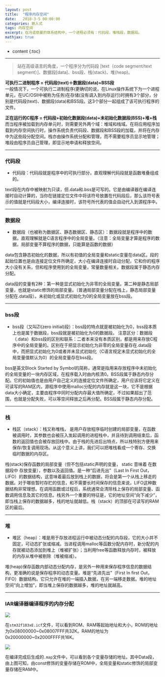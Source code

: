 ```yaml
---
layout: post
title:  "程序内存空间"
date:   2018-3-5 00:00:00
categories: 嵌入式
tags: 内存空间
excerpt: 在冯诺依曼的体系结构中，一个进程必须有：代码段，堆栈段，数据段。
mathjax: true
---
```

* content
{:toc}
---

> 站在高级语言的角度，一个程序分为代码段 [text（code segment/text segment）]、数据段[data]、bss段、栈(stack)、堆(heap)。



**可执行二进制程序 = 代码段(text)＋数据段(data)+BSS段<br/>**
一般情况下，一个可执行二进制程序(更确切的说，在Linux操作系统下为一个进程单元，在UC/OSII中被称为任务)在存储(没有调入到内存运行)时拥有3个部分，分别是代码段(text)、数据段(data)和BSS段。这3个部分一起组成了该可执行程序的文件。<br/>

**正在运行的C程序 = 代码段+初始化数据段(data)+未初始化数据段(BSS)+堆+栈<br/>**
而当程序被加载到内存单元时，则需要另外两个域：堆域和栈域。在将应用程序加载到内存空间执行时，操作系统负责代码段、数据段和BSS段的加载，并将在内存中为这些段分配空间。栈亦由操作系统分配和管理，而不需要程序员显示地管理；堆段由程序员自己管理，即显示地申请和释放空间。


---

### 代码段

- 代码段：代码段就是程序中的可执行部分，直观理解代码段就是函数堆叠组成的。<br/>

text段在内存中被映射为只读，但.data和.bss是可写的。它是由编译器在编译连接时自动计算的，当你在链接定位文件中将该符号放置在代码段后，那么该符号表示的值就是代码段大小，编译连接时，该符号所代表的值会自动代入到源程序中。<br/>

---

### 数据段

- 数据段（也被称为数据区、静态数据区、静态区）：数据段就是程序中的数据，直观理解就是C语言程序中的全局变量。（注意：全局变量才算是程序的数据，局部变量不算程序的数据，只能算是函数的数据）<br/>

data包含静态初始化的数据，所以有初值的全局变量和static变量在data区。段的起始位置也是由连接定位文件所确定，大小在编译连接时自动分配，它和你的程序大小没有关系，但和程序使用到的全局变量，常量数量相关。数据段属于静态内存分配。 <br/>


data段的变量有2种：第一种是显式初始化为非零的全局变量。第二种是静态局部变量，也就是static修饰的局部变量。（普通局部变量分配在栈上，静态局部变量分配在.data段）。未初始化或显式初始化为0的全局变量放在bss段。<br/>

---


### bss段

- bss段（又叫ZI(zero initial)段）：bss段的特点就是被初始化为0，bss段本质上也是属于数据段，bss段就是被初始化为0的数据段。 注意区分：数据段（.data）和bss段的区别和联系：二者本来没有本质区别，都是用来存放C程序中的全局变量的。区别在于把显示初始化为非零的全局变量存在.data段中，而把显式初始化为0或者并未显式初始化（C语言规定未显式初始化的全局变量值默认为0）的全局变量存在bss段。<br/>


bss是英文Block Started by Symbol的简称，通常是指用来存放程序中未初始化的全局变量的一块内存区域，在程序载入时由内核清0。BSS段属于静态内存分配。它的初始值也是由用户自己定义的连接定位文件所确定，用户应该将它定义在可读写的RAM区内，源程序中使用malloc分配的内存就是这一块，它不是根据data大小确定，主要由程序中同时分配内存最大值所确定，不过如果超出了范围，也就是分配失败，可以等空间释放之后再分配。BSS段属于静态内存分配。<br/>



---

### 栈

- 栈区（stack）：栈又称堆栈， 是用户存放程序临时创建的局部变量，在函数被调用时，其参数也会被压入发起调用的进程栈中，并且待到调用结束后，函数的返回值也会被存放回栈中。由于栈的先进后出特点，所以栈特别方便用来保存/恢复调用现场。从这个意义上讲，我们可以把堆栈看成一个寄存、交换临时数据的内存区。<br/>

栈(stack)保存函数的局部变量（但不包括static声明的变量， static 意味着 在数据段中 存放变量），参数以及返回值。是一种“后进先出”（Last In First Out，LIFO）的数据结构，这意味着最后放到栈上的数据，将会是第一个从栈上移走的数据。对于哪些暂时存贮的信息，和不需要长时间保存的信息来说，LIFO这种数据结构非常理想。在调用函数或过程后，系统通常会清除栈上保存的局部变量、函数调用信息及其它的信息。栈另外一个重要的特征是，它的地址空间“向下减少”，即当栈上保存的数据越多，栈的地址就越低。栈（stack）的顶部在可读写的RAM区的最后。<br/>

---

### 堆

- 堆区（heap）：堆是用于存放进程运行中被动态分配的内存段，它的大小并不固定，可动态扩张或缩减。当进程调用malloc等函数分配内存时，新分配的内存就被动态添加到堆上（堆被扩张）；当利用free等函数释放内存时，被释放的内存从堆中被剔除（堆被缩减）。<br/>


堆(heap)保存函数内部动态分配内存，是另外一种用来保存程序信息的数据结构，更准确的说是保存程序的动态变量。堆是“先进先出”（First In first Out，FIFO）数据结构。它只允许在堆的一端插入数据，在另一端移走数据。堆的地址空间“向上增加”，即当堆上保存的数据越多，堆的地址就越高。<br/>

---

### IAR编译器编译程序的内存分配

![](http://owlypioka.bkt.clouddn.com/stm32f103xE_icf.png)

在`stm32f103xE.icf`文件，可以看到ROM、RAM等起始地址和大小，ROM的地址为0x08000000~0x08007FFF共32K。RAM的地址为0x20000000~0x2000FFFF共16K。<br/>


![](http://owlypioka.bkt.clouddn.com/map_data%E6%AE%B5.png)

在编译完成后生成的`.map`文件中，可以看到各个变量存储的地址。其中Data段，由上图可知，由const修饰的变量存储在ROM中，全局变量和static修饰的局部变量存储在RAM中。<br/>
